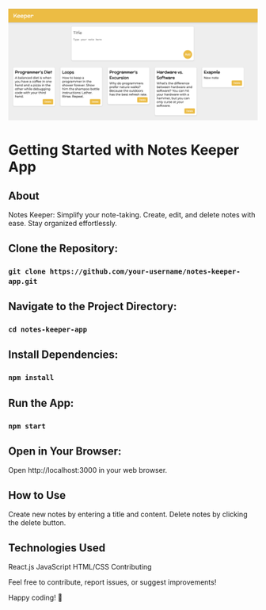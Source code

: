 ![website exapmle](website.png)

# Getting Started with Notes Keeper App

## About

Notes Keeper: Simplify your note-taking. Create, edit, and delete notes with ease. Stay organized effortlessly.


## Clone the Repository:

### `git clone https://github.com/your-username/notes-keeper-app.git`


## Navigate to the Project Directory:

### `cd notes-keeper-app`


## Install Dependencies:

### `npm install`


## Run the App:

### `npm start`


## Open in Your Browser:

Open http://localhost:3000 in your web browser.


## How to Use

Create new notes by entering a title and content.
Delete notes by clicking the delete button.


## Technologies Used

React.js
JavaScript
HTML/CSS
Contributing

Feel free to contribute, report issues, or suggest improvements!

Happy coding! 🚀